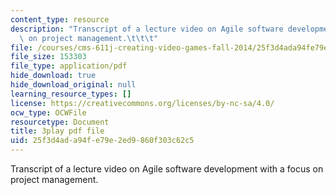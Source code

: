 ```yaml
---
content_type: resource
description: "Transcript of a lecture video on Agile software development with a focus\
  \ on project management.\t\t\t"
file: /courses/cms-611j-creating-video-games-fall-2014/25f3d4ada94fe79e2ed9860f303c62c5_nrfl6GAQy2s.pdf
file_size: 153303
file_type: application/pdf
hide_download: true
hide_download_original: null
learning_resource_types: []
license: https://creativecommons.org/licenses/by-nc-sa/4.0/
ocw_type: OCWFile
resourcetype: Document
title: 3play pdf file
uid: 25f3d4ad-a94f-e79e-2ed9-860f303c62c5
---
```

Transcript of a lecture video on Agile software development with a focus on project management.			